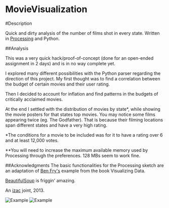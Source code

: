 MovieVisualization
==================

#Description

Quick and dirty analysis of the number of films shot in every state. Written in [Processing](http://processing.org) and Python.

##Analysis

This was a very quick hack/proof-of-concept (done for an open-ended assignment in 2 days) and is in no way complete yet. 

I explored many different possibilities with the Python parser regarding the direction of this project. My first thought was
to find a correlation between the budget of certain movies and their user rating. 

Then I decided to account for inflation and
find patterns in the budgets of critically acclaimed movies. 

At the end I settled with the distribution of movies by state*, while showing the movie posters for that states top movies.
You may notice some films appearing twice (eg. The Godfather). That is because their filming locations span different states and have a very high rating.


*The conditions for a movie to be included was for it to have a rating over 6 and at least 12,000 votes.

**You will need to increase the maximum available memory used by Processing through the preferences. 128 MBs seem to work fine.


##Acknowledgments 
The basic functionalities for the Processing sketch are an adaptation of [Ben Fry's](http://benfry.com) example from the book Visualizing Data.

[BeautifulSoup](http://www.crummy.com/software/BeautifulSoup/) is friggin' amazing.

An [izac](http://izac.us) joint, 2013.


![Example](https://raw.github.com/zacoppotamus/MovieVisualization/master/Screenshot1.png) 
![Example](https://raw.github.com/zacoppotamus/MovieVisualization/master/ScreenShot2.png)
